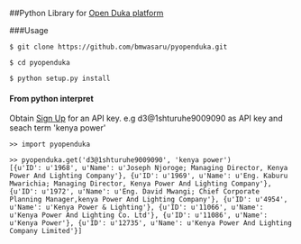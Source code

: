 ##Python Library for [Open Duka platform](http://www.openduka.org/)

###Usage

```
$ git clone https://github.com/bmwasaru/pyopenduka.git 

$ cd pyopenduka

$ python setup.py install 

```

#### From python interpret

Obtain [Sign Up](http://www.openduka.org/index.php/api/) for an API key. e.g d3@1shturuhe9009090 as API key and seach term 'kenya power'

```
>> import pyopenduka

>> pyopenduka.get('d3@1shturuhe9009090', 'kenya power')
[{u'ID': u'1968', u'Name': u'Joseph Njoroge; Managing Director, Kenya Power And Lighting Company'}, {u'ID': u'1969', u'Name': u'Eng. Kaburu Mwarichia; Managing Director, Kenya Power And Lighting Company'}, {u'ID': u'1972', u'Name': u'Eng. David Mwangi; Chief Corporate Planning Manager,kenya Power And Lighting Company'}, {u'ID': u'4954', u'Name': u'Kenya Power & Lighting'}, {u'ID': u'11066', u'Name': u'Kenya Power And Lighting Co. Ltd'}, {u'ID': u'11086', u'Name': u'Kenya Power'}, {u'ID': u'12735', u'Name': u'Kenya Power And Lighting Company Limited'}]

```

